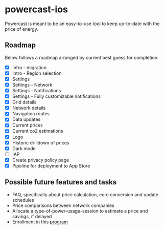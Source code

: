 # powercast-ios

Powercast is meant to be an easy-to-use tool to keep up-to-date with the price of energy.

## Roadmap

Below follows a roadmap arranged by current best guess for completion:

 - [x] Intro - migration
 - [x] Intro - Region selection
 - [x] Settings
 - [x] Settings - Network
 - [x] Settings - Notifications
 - [x] Settings - Fully customizable notifications
 - [x] Grid details
 - [x] Network details
 - [x] Navigation routes
 - [x] Data updates
 - [x] Current prices
 - [x] Current co2 estimations
 - [x] Logo
 - [x] Historic drilldown of prices
 - [x] Dark mode
 - [ ] IAP
 - [x] Create privacy policy page
 - [x] Pipeline for deployment to App Store

## Possible future features and tasks

- FAQ, specifically about price calculation, euro conversion and update schedules
- Price comparisons between network companies
- Allocate a type-of-power-usage-session to estimate a price and savings, if delayed
- Enrollment in this [program](https://developer.apple.com/app-store/small-business-program/)
